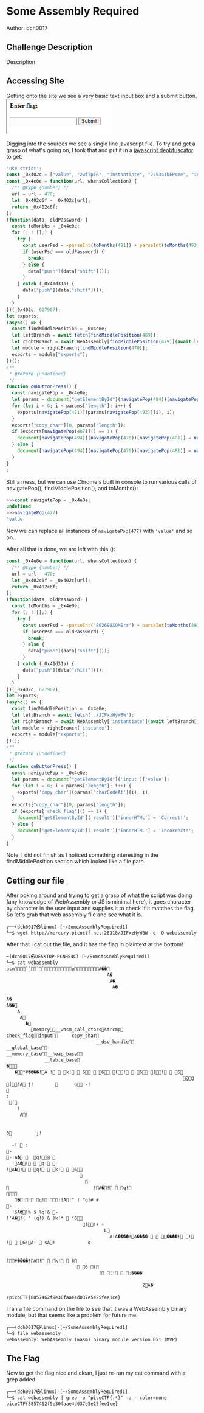 # Some Assembly Required
Author: dch0017

## Challenge Description
Description

## Accessing Site
Getting onto the site we see a very basic text input box and a submit button. </br>
![website](./website.png)
</br>

Digging into the sources we see a single line javascript file. To try and get a grasp of what's going on, I took that and put it in a [javascript deobfuscator](jsnice.org) to get:
```js
'use strict';
const _0x402c = ["value", "2wfTpTR", "instantiate", "275341bEPcme", "innerHTML", "1195047NznhZg", "1qfevql", "input", "1699808QuoWhA", "Correct!", "check_flag", "Incorrect!", "./JIFxzHyW8W", "23SMpAuA", "802698XOMSrr", "charCodeAt", "474547vVoGDO", "getElementById", "instance", "copy_char", "43591XxcWUl", "504454llVtzW", "arrayBuffer", "2NIQmVj", "result"];
const _0x4e0e = function(url, whensCollection) {
  /** @type {number} */
  url = url - 470;
  let _0x402c6f = _0x402c[url];
  return _0x402c6f;
};
(function(data, oldPassword) {
  const toMonths = _0x4e0e;
  for (; !![];) {
    try {
      const userPsd = -parseInt(toMonths(491)) + parseInt(toMonths(493)) + -parseInt(toMonths(475)) * -parseInt(toMonths(473)) + -parseInt(toMonths(482)) * -parseInt(toMonths(483)) + -parseInt(toMonths(478)) * parseInt(toMonths(480)) + parseInt(toMonths(472)) * parseInt(toMonths(490)) + -parseInt(toMonths(485));
      if (userPsd === oldPassword) {
        break;
      } else {
        data["push"](data["shift"]());
      }
    } catch (_0x41d31a) {
      data["push"](data["shift"]());
    }
  }
})(_0x402c, 627907);
let exports;
(async() => {
  const findMiddlePosition = _0x4e0e;
  let leftBranch = await fetch(findMiddlePosition(489));
  let rightBranch = await WebAssembly[findMiddlePosition(479)](await leftBranch[findMiddlePosition(474)]());
  let module = rightBranch[findMiddlePosition(470)];
  exports = module["exports"];
})();
/**
 * @return {undefined}
 */
function onButtonPress() {
  const navigatePop = _0x4e0e;
  let params = document["getElementById"](navigatePop(484))[navigatePop(477)];
  for (let i = 0; i < params["length"]; i++) {
    exports[navigatePop(471)](params[navigatePop(492)](i), i);
  }
  exports["copy_char"](0, params["length"]);
  if (exports[navigatePop(487)]() == 1) {
    document[navigatePop(494)](navigatePop(476))[navigatePop(481)] = navigatePop(486);
  } else {
    document[navigatePop(494)](navigatePop(476))[navigatePop(481)] = navigatePop(488);
  }
}
;
```

Still a mess, but we can use Chrome's built in console to run various calls of  navigatePop(), findMiddlePosition(), and toMonths():

```js
>>>const navigatePop = _0x4e0e;
undefined
>>>navigatePop(477)
'value'
```
Now we can replace all instances of `navigatePop(477)` with `'value'` and so on..

After all that is done, we are left with this ():
```js
const _0x4e0e = function(url, whensCollection) {
  /** @type {number} */
  url = url - 470;
  let _0x402c6f = _0x402c[url];
  return _0x402c6f;
};
(function(data, oldPassword) {
  const toMonths = _0x4e0e;
  for (; !![];) {
    try {
      const userPsd = -parseInt('802698XOMSrr') + parseInt(toMonths(493)) + -parseInt(toMonths(475)) * -parseInt(toMonths(473)) + -parseInt(toMonths(482)) * -parseInt(toMonths(483)) + -parseInt(toMonths(478)) * parseInt(toMonths(480)) + parseInt(toMonths(472)) * parseInt(toMonths(490)) + -parseInt(toMonths(485));
      if (userPsd === oldPassword) {
        break;
      } else {
        data["push"](data["shift"]());
      }
    } catch (_0x41d31a) {
      data["push"](data["shift"]());
    }
  }
})(_0x402c, 627907);
let exports;
(async() => {
  const findMiddlePosition = _0x4e0e;
  let leftBranch = await fetch('./JIFxzHyW8W');
  let rightBranch = await WebAssembly['instantiate'](await leftBranch['arrayBuffer']());
  let module = rightBranch['instance'];
  exports = module["exports"];
})();
/**
 * @return {undefined}
 */
function onButtonPress() {
  const navigatePop = _0x4e0e;
  let params = document["getElementById"]('input')['value'];
  for (let i = 0; i < params["length"]; i++) {
    exports['copy_char'](params['charCodeAt'](i), i);
  }
  exports["copy_char"](0, params["length"]);
  if (exports['check_flag']() == 1) {
    document['getElementById']('result')['innerHTML'] = 'Correct!';
  } else {
    document['getElementById']('result')['innerHTML'] = 'Incorrect!';
  }
}

```
Note: I did not finish as I noticed something interesting in the findMiddlePosition section which looked like a file path.

## Getting our file
 After poking around and trying to get a grasp of what the script was doing (any knowledge of WebAssembly or JS is minimal here), it goes character by character in the user input and supplies it to check if it matches the flag. So let's grab that web assembly file and see what it is.

 ```console
┌──(dch0017㉿linux)-[~/SomeAssemblyRequired1]
└─$ wget http://mercury.picoctf.net:26318/JIFxzHyW8W -q -O webassembly
 ```

 After that I cat out the file, and it has the flag in plaintext at the bottom!

 ```console
─(dch0017㉿DESKTOP-PCNHS4C)-[~/SomeAssemblyRequired1]
└─$ cat webassembly
asm````pA��
                                      A�
                                       A�
                                        A�

A�
 A��
     A
      A
        �
          memory__wasm_call_ctorsstrcmp
check_flaginput     copy_char
                                  __dso_handle
__global_base
__memory_base__heap_base
               __table_base
�
    �*#����!A !  k!  6  6 (!  6 (!  6
                                                                  @@ (!A j!              6 -!
 
:
  (
     !
      A!


6         j!

   -!  :
 -
 -!A�!  q!@ 
   !A�!  q! -
!A�!  q!  k!  6
                            
                              -
                               !A�!  q!

    �!  q! !!A!" ! "q!# #
 -
   !$A�!% $ %q!& -
!'A�!( ' (q!) & )k!*  *6
                             (!+ +
                                     L
                                       A!A����!A����!  ����! ! !  G!A!  sA!            q!


?#����!A!  k!  6
                            6 (
                                   ! (!  :����

                                                   2A�
                                                      +picoCTF{8857462f9e30faae4d037e5e25fee1ce}
 ```

 I ran a file command on the file to see that it was a WebAssembly binary module, but that seems like a problem for future me.
 ```console
┌──(dch0017㉿linux)-[~/SomeAssemblyRequired1]
└─$ file webassembly
webassembly: WebAssembly (wasm) binary module version 0x1 (MVP)
 ```

 ## The Flag
 Now to get the flag nice and clean, I just re-ran my cat command with a grep added.
 ```console
┌──(dch0017㉿linux)-[~/SomeAssemblyRequired1]
└─$ cat webassembly | grep -o "picoCTF{.*}" -a --color=none
picoCTF{8857462f9e30faae4d037e5e25fee1ce}
 ```